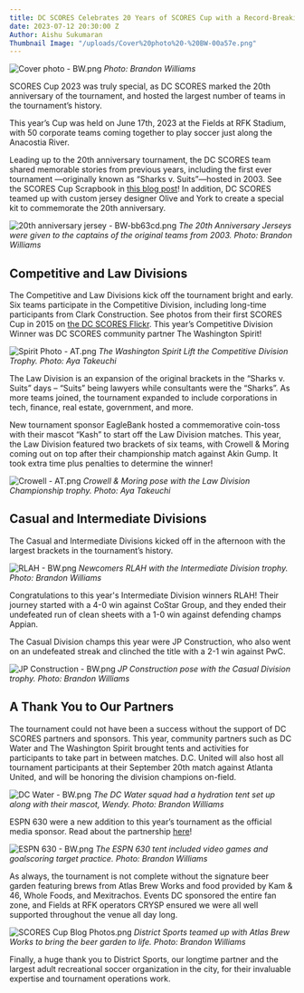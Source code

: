 ```yaml
---
title: DC SCORES Celebrates 20 Years of SCORES Cup with a Record-Breaking Tournament
date: 2023-07-12 20:30:00 Z
Author: Aishu Sukumaran
Thumbnail Image: "/uploads/Cover%20photo%20-%20BW-00a57e.png"
---
```


![Cover photo - BW.png](/uploads/Cover%20photo%20-%20BW.png)
*Photo: Brandon Williams*

SCORES Cup 2023 was truly special, as DC SCORES marked the 20th anniversary of the tournament, and hosted the largest number of teams in the tournament’s history.














 

This year’s Cup was held on June 17th, 2023 at the Fields at RFK Stadium, with 50 corporate teams coming together to play soccer just along the Anacostia River.

Leading up to the 20th anniversary tournament, the DC SCORES team shared memorable stories from previous years, including the first ever tournament —originally known as “Sharks v. Suits”—hosted in 2003. See the SCORES Cup Scrapbook in [this blog post](https://www.dcscores.org/blog/2023/04/scores-cup-scrapbook-a-celebration-of-twenty-years-of-the-dmvs-largest-corporate-charity-soccer-tournament)! In addition, DC SCORES teamed up with custom jersey designer Olive and York to create a special kit to commemorate the 20th anniversary.

![20th anniversary jersey - BW-bb63cd.png](/uploads/20th%20anniversary%20jersey%20-%20BW-bb63cd.png)
*The 20th Anniversary Jerseys were given to the captains of the original teams from 2003. Photo: Brandon Williams*

## Competitive and Law Divisions

The Competitive and Law Divisions kick off the tournament bright and early. Six teams participate in the Competitive Division, including long-time participants from Clark Construction. See photos from their first SCORES Cup in 2015 on [the DC SCORES Flickr](https://flic.kr/s/aHske83MtN). This year’s Competitive Division Winner was DC SCORES community partner The Washington Spirit! 

![Spirit Photo - AT.png](/uploads/Spirit%20Photo%20-%20AT.png)
*The Washington Spirit Lift the Competitive Division Trophy. Photo: Aya Takeuchi*

The Law Division is an expansion of the original brackets in the “Sharks v. Suits” days – “Suits” being lawyers while consultants were the “Sharks”. As more teams joined, the tournament expanded to include corporations in tech, finance, real estate, government, and more.

New tournament sponsor EagleBank hosted a commemorative coin-toss with their mascot “Kash” to start off the Law Division matches. This year, the Law Division featured two brackets of six teams, with Crowell & Moring coming out on top after their championship match against Akin Gump. It took extra time plus penalties to determine the winner!

![Crowell - AT.png](/uploads/Crowell%20-%20AT.png)
*Crowell & Moring pose with the Law Division Championship trophy. Photo: Aya Takeuchi*

## Casual and Intermediate Divisions

The Casual and Intermediate Divisions kicked off in the afternoon with the largest brackets in the tournament’s history.

![RLAH - BW.png](/uploads/RLAH%20-%20BW.png)
*Newcomers RLAH with the Intermediate Division trophy. Photo: Brandon Williams*

Congratulations to this year's Intermediate Division winners RLAH! Their journey started with a 4-0 win against CoStar Group, and they ended their undefeated run of clean sheets with a 1-0 win against defending champs Appian.

The Casual Division champs this year were JP Construction, who also went on an undefeated streak and clinched the title with a 2-1 win against PwC.

![JP Construction - BW.png](/uploads/JP%20Construction%20-%20BW.png)
*JP Construction pose with the Casual Division trophy. Photo: Brandon Williams*

## A Thank You to Our Partners

The tournament could not have been a success without the support of DC SCORES partners and sponsors. This year, community partners such as DC Water and The Washington Spirit brought tents and activities for participants to take part in between matches. D.C. United will also host all tournament participants at their September 20th match against Atlanta United, and will be honoring the division champions on-field.

![DC Water - BW.png](/uploads/DC%20Water%20-%20BW.png)
*The DC Water squad had a hydration tent set up along with their mascot, Wendy. Photo: Brandon Williams*

ESPN 630 were a new addition to this year’s tournament as the official media sponsor. Read about the partnership [here](https://www.sportscapitoldc.com/2023/06/01/dc-scores/)!

![ESPN 630 - BW.png](/uploads/ESPN%20630%20-%20BW.png)
*The ESPN 630 tent included video games and goalscoring target practice. Photo: Brandon Williams* 

As always, the tournament is not complete without the signature beer garden featuring brews from Atlas Brew Works and food provided by Kam & 46, Whole Foods, and Mexitrachos.  Events DC sponsored the entire fan zone, and Fields at RFK operators CRYSP ensured we were all well supported throughout the venue all day long.

![SCORES Cup Blog Photos.png](/uploads/SCORES%20Cup%20Blog%20Photos.png)
*District Sports teamed up with Atlas Brew Works to bring the beer garden to life. Photo: Brandon Williams*

Finally, a huge thank you to District Sports, our longtime partner and the largest adult recreational soccer organization in the city, for their invaluable expertise and tournament operations work. 
